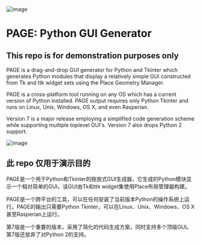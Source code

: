 ![image](https://user-images.githubusercontent.com/5051591/170823691-3b8c963a-c5e8-4ce3-be71-5d2f2c86fc97.png) 
# PAGE: Python GUI Generator
## This repo is for demonstration purposes only


PAGE is a drag-and-drop GUI generator for Python and Tkinter which generates Python modules that display a relatively simple GUI constructed from Tk and ttk widget sets using the Place Geometry Manager.

PAGE is a cross-platform tool running on any OS which has a current version of Python installed. PAGE output requires only Python Tkinter and runs on Linux, Unix, Windows, OS X, and even Rasperian.

Version 7 is a major release employing a simplified code generation scheme while supporting multiple toplevel GUI's. Version 7 also drops Python 2 support.

![image](https://user-images.githubusercontent.com/5051591/170823656-615e615b-2dcd-4281-899d-788ece9378e6.png)


## 此 repo 仅用于演示目的

PAGE是一个用于Python和Tkinter的拖放式GUI生成器，它生成的Python模块显示一个相对简单的GUI，该GUI由Tk和ttk widget集使用Place布局管理器构建。

PAGE是一个跨平台的工具，可以在任何安装了当前版本Python的操作系统上运行。PAGE的输出只需要Python Tkinter，可以在Linux、Unix、Windows、OS X甚至Rasperian上运行。

第7版是一个重要的版本，采用了简化的代码生成方案，同时支持多个顶级GUI。第7版还放弃了对Python 2的支持。
